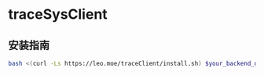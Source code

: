 # traceSysClient

## 安装指南

```bash
bash <(curl -Ls https://leo.moe/traceClient/install.sh) $your_backend_domain $your_token
```